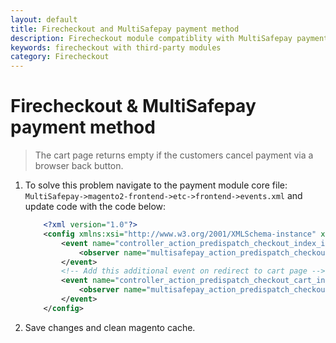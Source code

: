 ```yaml
---
layout: default
title: Firecheckout and MultiSafepay payment method
description: Firecheckout module compatiblity with MultiSafepay payment method
keywords: firecheckout with third-party modules
category: Firecheckout
---
```


# Firecheckout & MultiSafepay payment method

> The cart page returns empty if the customers cancel payment via a browser back button.

1. To solve this problem navigate to the payment module core file: `MultiSafepay->magento2-frontend->etc->frontend->events.xml`
    and update code with the code below:

    ```xml
        <?xml version="1.0"?>
        <config xmlns:xsi="http://www.w3.org/2001/XMLSchema-instance" xsi:noNamespaceSchemaLocation="urn:magento:framework:Event/etc/events.xsd">
            <event name="controller_action_predispatch_checkout_index_index">
                <observer name="multisafepay_action_predispatch_checkout_index_index" instance="MultiSafepay\ConnectFrontend\Observer\RestoreQuoteObserver" />
            </event>
            <!-- Add this additional event on redirect to cart page -->
            <event name="controller_action_predispatch_checkout_cart_index">
                <observer name="multisafepay_action_predispatch_checkout_cart_index" instance="MultiSafepay\ConnectFrontend\Observer\RestoreQuoteObserver" />
            </event>
        </config>

    ```
2. Save changes and clean magento cache.
